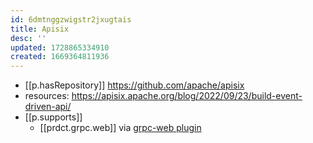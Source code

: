 ```yaml
---
id: 6dmtnggzwigstr2jxugtais
title: Apisix
desc: ''
updated: 1728865334910
created: 1669364811936
---
```


- [[p.hasRepository]] https://github.com/apache/apisix
- resources:  https://apisix.apache.org/blog/2022/09/23/build-event-driven-api/
- [[p.supports]]
  - [[prdct.grpc.web]] via [grpc-web plugin](https://apisix.apache.org/docs/apisix/plugins/grpc-web/)